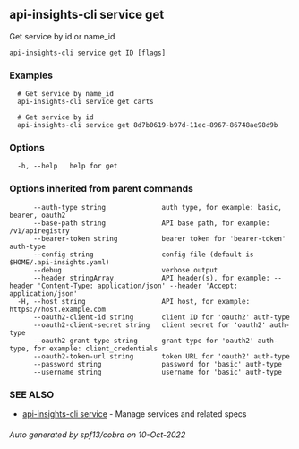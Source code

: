 ## api-insights-cli service get

Get service by id or name_id

```
api-insights-cli service get ID [flags]
```

### Examples

```
  # Get service by name_id
  api-insights-cli service get carts

  # Get service by id
  api-insights-cli service get 8d7b0619-b97d-11ec-8967-86748ae98d9b
```

### Options

```
  -h, --help   help for get
```

### Options inherited from parent commands

```
      --auth-type string              auth type, for example: basic, bearer, oauth2
      --base-path string              API base path, for example: /v1/apiregistry
      --bearer-token string           bearer token for 'bearer-token' auth-type
      --config string                 config file (default is $HOME/.api-insights.yaml)
      --debug                         verbose output
      --header stringArray            API header(s), for example: --header 'Content-Type: application/json' --header 'Accept: application/json'
  -H, --host string                   API host, for example: https://host.example.com
      --oauth2-client-id string       client ID for 'oauth2' auth-type
      --oauth2-client-secret string   client secret for 'oauth2' auth-type
      --oauth2-grant-type string      grant type for 'oauth2' auth-type, for example: client_credentials
      --oauth2-token-url string       token URL for 'oauth2' auth-type
      --password string               password for 'basic' auth-type
      --username string               username for 'basic' auth-type
```

### SEE ALSO

* [api-insights-cli service](api-insights-cli_service.md)	 - Manage services and related specs

###### Auto generated by spf13/cobra on 10-Oct-2022
